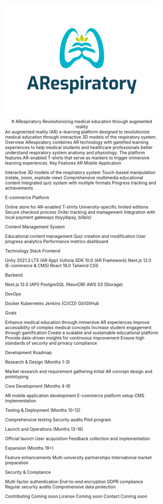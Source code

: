 <div align="center">
  <img src="/public/arlogo.png" alt="ARespiratory Banner" />
# ARespiratory
Revolutionizing medical education through augmented reality
</div>
An augmented reality (AR) e-learning platform designed to revolutionize medical education through interactive 3D models of the respiratory system.
Overview
ARespiratory combines AR technology with gamified learning experiences to help medical students and healthcare professionals better understand respiratory system anatomy and physiology. The platform features AR-enabled T-shirts that serve as markers to trigger immersive learning experiences.
Key Features
AR Mobile Application

Interactive 3D models of the respiratory system
Touch-based manipulation (rotate, zoom, explode view)
Comprehensive multimedia educational content
Integrated quiz system with multiple formats
Progress tracking and achievements

E-commerce Platform

Online store for AR-enabled T-shirts
University-specific limited editions
Secure checkout process
Order tracking and management
Integration with local payment gateways (toyyibpay, billplz)

Content Management System

Educational content management
Quiz creation and modification
User progress analytics
Performance metrics dashboard

Technology Stack
Frontend

Unity 2021.3 LTS (AR App)
Vuforia SDK 10.0 (AR Framework)
Next.js 12.0 (E-commerce & CMS)
React 18.0
Tailwind CSS

Backend

Next.js 12.0 (API)
PostgreSQL (NeonDB)
AWS S3 (Storage)

DevOps

Docker
Kubernetes
Jenkins (CI/CD)
Git/GitHub

Goals

Enhance medical education through immersive AR experiences
Improve accessibility of complex medical concepts
Increase student engagement through gamification
Create a scalable and sustainable educational platform
Provide data-driven insights for continuous improvement
Ensure high standards of security and privacy compliance

Development Roadmap

Research & Design (Months 1-3)

Market research and requirement gathering
Initial AR concept design and prototyping


Core Development (Months 4-9)

AR mobile application development
E-commerce platform setup
CMS implementation


Testing & Deployment (Months 10-12)

Comprehensive testing
Security audits
Pilot program


Launch and Operations (Months 13-18)

Official launch
User acquisition
Feedback collection and implementation


Expansion (Months 19+)

Feature enhancements
Multi-university partnerships
International market preparation



Security & Compliance

Multi-factor authentication
End-to-end encryption
GDPR compliance
Regular security audits
Comprehensive data protection

Contributing
Coming soon
License
Coming soon
Contact
Coming soon
